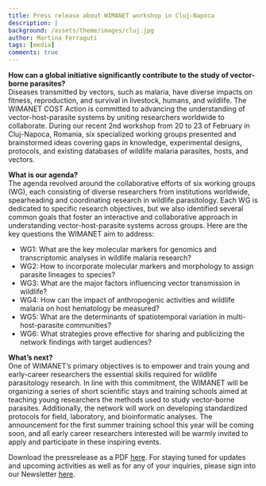 ```yaml
---
title: Press release about WIMANET workshop in Cluj-Napoca
description: |
background: /assets/theme/images/cluj.jpg
author: Martina Ferraguti
tags: [media]
comments: true
---
```


**How can a global initiative significantly contribute to the study of vector-borne parasites?**<br>
Diseases transmitted by vectors, such as malaria, have diverse impacts on fitness, reproduction, and survival in livestock, humans, and wildlife. The WIMANET COST Action is committed to advancing the understanding of vector-host-parasite systems by uniting researchers worldwide to collaborate. During our recent 2nd workshop from 20 to 23 of February in Cluj-Napoca, Romania, six specialized working groups presented and brainstormed ideas covering gaps in knowledge, experimental designs, protocols, and existing databases of wildlife malaria parasites, hosts, and vectors. 

**What is our agenda?**<br>
The agenda revolved around the collaborative efforts of six working groups (WG), each consisting of diverse researchers from institutions worldwide, spearheading and coordinating research in wildlife parasitology. Each WG is dedicated to specific research objectives, but we also identified several common goals that foster an interactive and collaborative approach in understanding vector-host-parasite systems across groups. Here are the key questions the WIMANET aim to address:
* WG1: What are the key molecular markers for genomics and transcriptomic analyses in wildlife malaria research?
* WG2: How to incorporate molecular markers and morphology to assign parasite lineages to species?
* WG3: What are the major factors influencing vector transmission in wildlife?
* WG4: How can the impact of anthropogenic activities and wildlife malaria on host hematology be measured?
* WG5: What are the determinants of spatiotemporal variation in multi-host-parasite communities?
* WG6: What strategies prove effective for sharing and publicizing the network findings with target audiences?

**What’s next?**<br>
One of WIMANET’s primary objectives is to empower and train young and early-career researchers the essential skills required for wildlife parasitology research. In line with this commitment, the WIMANET will be organizing a series of short scientific stays and training schools aimed at teaching young researchers the methods used to study vector-borne parasites. Additionally, the network will work on developing standardized protocols for field, laboratory, and bioinformatic analyses. The announcement for the first summer training school this year will be coming soon, and all early career researchers interested will be warmly invited to apply and participate in these inspiring events.

Download the pressrelease as a PDF [here](https://github.com/wimanet-science/web/blob/401c3977751f7e7e0f676dd8012d1a0d0bd84d16/assets/docs/WIMANET%20workshop%202nd%20Press%20Release.docx.pdf).
For staying tuned for updates and upcoming activities as well as for any of your inquiries, please sign into our Newsletter [here](https://wimanet-science.github.io/web/contact/).

